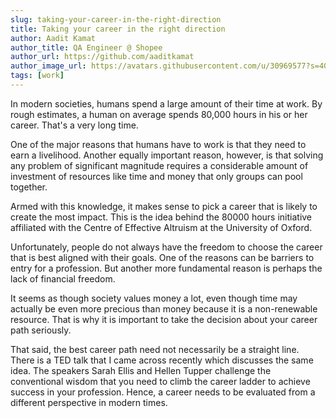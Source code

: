 ```yaml
---
slug: taking-your-career-in-the-right-direction
title: Taking your career in the right direction
author: Aadit Kamat
author_title: QA Engineer @ Shopee
author_url: https://github.com/aaditkamat
author_image_url: https://avatars.githubusercontent.com/u/30969577?s=400&u=9558fc3557d79c88a7080034fe8c22654aca2e4d&v=4
tags: [work]
---
```


In modern societies, humans spend a large amount of their time at work. By rough estimates, a human on average spends 80,000 hours in his or her career. That's a very long time.

One of the major reasons that humans have to work is that they need to earn a livelihood. Another equally important reason, however, is that solving any problem of significant magnitude requires a considerable amount of investment of resources like time and money that only groups can pool together.

Armed with this knowledge, it makes sense to pick a career that is likely to create the most impact. This is the idea behind the 80000 hours initiative affiliated with the Centre of Effective Altruism at the University of Oxford. 

Unfortunately, people do not always have the freedom to choose the career that is best aligned with their goals. One of the reasons can be barriers to entry for a profession. But another more fundamental reason is perhaps the lack of financial freedom. 

It seems as though society values money a lot, even though time may actually be even more precious than money because it is a non-renewable resource. That is why it is important to take the decision about your career path seriously. 

That said, the best career path need not necessarily be a straight line. There is a TED talk that I came across recently which discusses the same idea. The speakers Sarah Ellis and Hellen Tupper challenge the conventional wisdom that you need to climb the career ladder to achieve success in your profession. Hence, a career needs to be evaluated from a different perspective in modern times.

